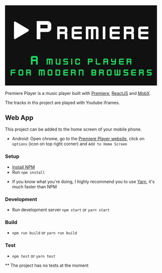 ![Premiere Player. A music player for modern browsers](public/preview/large.png)

Premiere Player is a music player built with [Premiere](https://github.com/pedsmoreira/premiere), [ReactJS](https://facebook.github.io/react/) and [MobX](https://mobxjs.github.io/mobx/).

The tracks in ths project are played with Youtube iframes.

## Web App
This project can be added to the home screen of your mobile phone.
- Android: Open chrome, go to the [Premiere Player website](https://premiere-player.herokuapp.com/), click on `options` (icon on top right corner) and `Add to Home Screen` 

### Setup
- [Install NPM](https://www.npmjs.com/get-npm)
- Run `npm install`

* If you know what you're doing, I highly recommend you to use [Yarn](https://yarnpkg.com/), it's much faster than NPM

### Development
- Run development server `npm start` or `yarn start`

### Build
- `npm run build` or `yarn run build`

### Test
- `npm test` or `yarn test`

** The project has no tests at the moment
